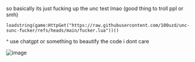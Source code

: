 so basically its just fucking up the unc test lmao (good thing to troll ppl or smh)

```
loadstring(game:HttpGet("https://raw.githubusercontent.com/100uzd/unc-sunc-fucker/refs/heads/main/fucker.lua"))()
```
^
use chatgpt or something to beautify the code i dont care


![image](https://github.com/user-attachments/assets/88c1a363-d84f-484c-b2c8-d094b8159c5b)
